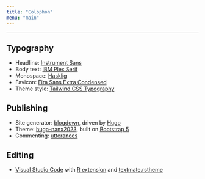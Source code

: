 ```yaml
---
title: "Colophon"
menu: "main"
---
```


*  *  *  *

## Typography

- Headline: [Instrument Sans](https://nanx.me/ost/instrument-sans.html)
- Body text: [IBM Plex Serif](https://nanx.me/ost/ibm-plex-serif.html)
- Monospace: [Hasklig](https://github.com/i-tu/Hasklig)
- Favicon: [Fira Sans Extra Condensed](https://fonts.google.com/specimen/Fira+Sans+Extra+Condensed)
- Theme style: [Tailwind CSS Typography](https://github.com/tailwindlabs/tailwindcss-typography)

## Publishing

- Site generator: [blogdown](https://github.com/rstudio/blogdown), driven by [Hugo](https://gohugo.io/)
- Theme: [hugo-nanx2023](https://github.com/nanxstats/hugo-nanx2023), built on [Bootstrap 5](https://getbootstrap.com/)
- Commenting: [utterances](https://utteranc.es/)

## Editing

- [Visual Studio Code](https://code.visualstudio.com/) with
  [R extension](https://marketplace.visualstudio.com/items?itemName=REditorSupport.r)
  and [textmate.rstheme](https://marketplace.visualstudio.com/items?itemName=nanxstats.textmate-rstheme)

<style>
.markdown ul {
  list-style: none;
  padding-left: 2.5ch;
  border-left: 1px solid var(--tw-prose-hr);
  margin-left: 3ch;
  line-height: 1.875rem;
}
</style>
